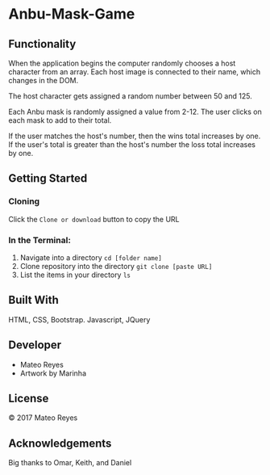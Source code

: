 # Anbu-Mask-Game

## Functionality
When the application begins the computer randomly chooses a host character from an array. Each host image is connected to their name, which changes in the DOM.

The host character gets assigned a random number between 50 and 125.

Each Anbu mask is randomly assigned a value from 2-12. The user clicks on each mask to add to their total.

If the user matches the host's number, then the wins total increases by one. If the user's total is greater than the host's number the loss total increases by one.

## Getting Started

### Cloning
Click the `Clone or download` button to copy the URL

### In the Terminal:
1. Navigate into a directory `cd [folder name]`
2. Clone repository into the directory `git clone [paste URL]`
3. List the items in your directory `ls`

## Built With
HTML, CSS, Bootstrap. Javascript, JQuery

## Developer
- Mateo Reyes
- Artwork by Marinha

## License
© 2017 Mateo Reyes

## Acknowledgements
Big thanks to Omar, Keith, and Daniel